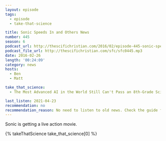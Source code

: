 ```yaml
---
layout: episode
tags:
  - episode
  - take-that-science

title: Sonic Speeds In and Others News
number: 445 
season: 6
podcast_url: http://thescifichristian.com/2016/02/episode-445-sonic-speeds-in-and-others-news/
podcast_file_url: http://thescifichristian.com/sfc/sfc0445.mp3
date: 2016-02-26
length: '00:24:09'
category: news
hosts:
  - Ben
  - Matt

take_that_science:
  - The Most Advanced AI in the World Still Can't Pass an 8th-Grade Science Test

last_listen: 2021-04-23
recommendation: no
recommendation_reason: No need to listen to old news. Check the guide for what's interesting in hindsight.
---
```


Sonic is getting a live action movie.

{% takeThatScience take_that_science[0] %}